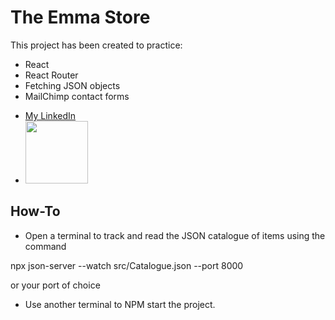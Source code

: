 # The Emma Store

This project has been created to practice:

- React
- React Router
- Fetching JSON objects
- MailChimp contact forms

* [My LinkedIn](https://www.linkedin.com/in/emma-vaughan-15936313a/)
* <img src="https://pbs.twimg.com/profile_images/1249632294194872320/_Nz7-O6d_400x400.jpg" height="100px" width="100px">

## How-To

- Open a terminal to track and read the JSON catalogue of items using the command

npx json-server --watch src/Catalogue.json --port 8000

or your port of choice

- Use another terminal to NPM start the project.
